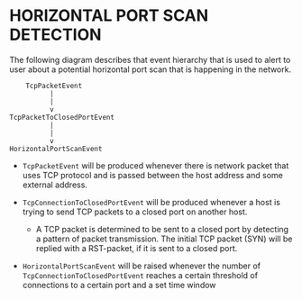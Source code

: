 # HORIZONTAL PORT SCAN DETECTION

The following diagram describes that event hierarchy that is used to alert to user about a potential horizontal port scan that is happening in the network.

```
    TcpPacketEvent
          |
          |
          v
TcpPacketToClosedPortEvent
          |			
          |			
          v			
HorizontalPortScanEvent
```

+ `TcpPacketEvent` will be produced whenever there is network packet that uses TCP protocol and is passed between the host address and some external address.

+ `TcpConnectionToClosedPortEvent` will be produced whenever a host is trying to send TCP packets to a closed port on another host.
	+ A TCP packet is determined to be sent to a closed port by detecting a pattern of packet transmission. The initial TCP packet (SYN) will be replied with a RST-packet, if it is sent to a closed port.

+ `HorizontalPortScanEvent` will be raised whenever the number of `TcpConnectionToClosedPortEvent` reaches a certain threshold of connections to a certain port and a set time window



